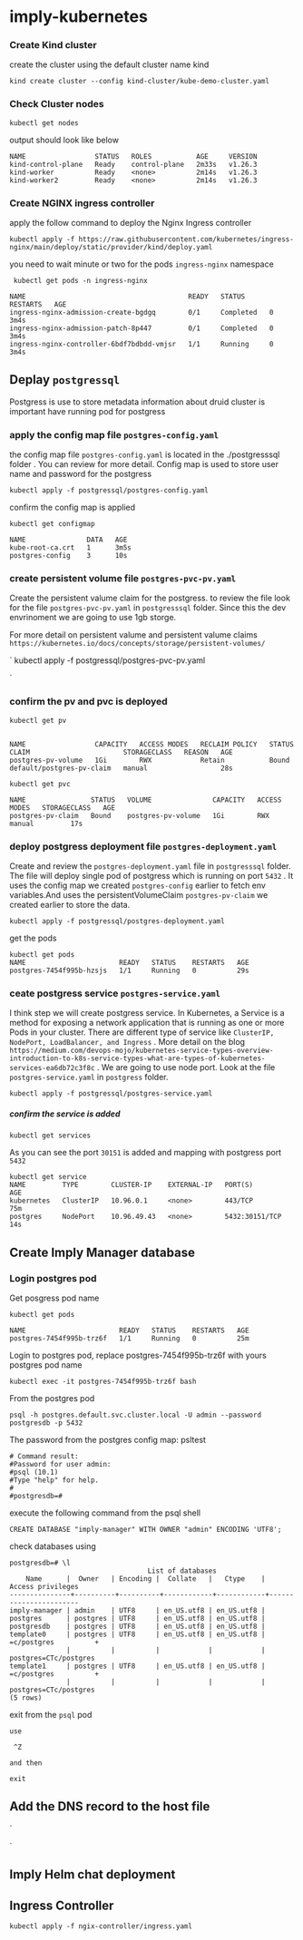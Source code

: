 # imply-kubernetes
 

 ### Create Kind cluster

create the cluster using the default cluster name kind
  
`kind create cluster --config kind-cluster/kube-demo-cluster.yaml`


### Check Cluster nodes

`kubectl get nodes`

output should look like below 

```
NAME                 STATUS   ROLES           AGE     VERSION
kind-control-plane   Ready    control-plane   2m33s   v1.26.3
kind-worker          Ready    <none>          2m14s   v1.26.3
kind-worker2         Ready    <none>          2m14s   v1.26.3
```


### Create NGINX ingress controller

apply the follow command to deploy the Nginx Ingress controller

```
kubectl apply -f https://raw.githubusercontent.com/kubernetes/ingress-nginx/main/deploy/static/provider/kind/deploy.yaml

```

you need to wait minute or two for the pods `ingress-nginx` namespace 

```
 kubectl get pods -n ingress-nginx
```

```
NAME                                        READY   STATUS      RESTARTS   AGE
ingress-nginx-admission-create-bgdgq        0/1     Completed   0          3m4s
ingress-nginx-admission-patch-8p447         0/1     Completed   0          3m4s
ingress-nginx-controller-6bdf7bdbdd-vmjsr   1/1     Running     0          3m4s

```

## Deplay `postgressql`


Postgress is use to store metadata information about druid cluster is important have running pod for postgress

### apply the config map file `postgres-config.yaml`

the config map file `postgres-config.yaml` is located in the ./postgresssql  folder . You can review for more detail. Config map is used to store user name and password for the postgress


`
kubectl apply -f postgressql/postgres-config.yaml
`

confirm the config map is applied 

`
kubectl get configmap
`

```
NAME               DATA   AGE
kube-root-ca.crt   1      3m5s
postgres-config    3      10s

```

### create persistent volume file `postgres-pvc-pv.yaml`

Create the persistent valume claim for the postgress. to review the file look for the file `postgres-pvc-pv.yaml` in `postgresssql` folder. Since this the dev envrinoment we are going to use 1gb storge.

For more detail on persistent valume and persistent valume claims `https://kubernetes.io/docs/concepts/storage/persistent-volumes/`


`
kubectl apply -f postgressql/postgres-pvc-pv.yaml

`
### confirm the pv and pvc is deployed

```
kubectl get pv


NAME                 CAPACITY   ACCESS MODES   RECLAIM POLICY   STATUS   CLAIM                       STORAGECLASS   REASON   AGE
postgres-pv-volume   1Gi        RWX            Retain           Bound    default/postgres-pv-claim   manual                  28s

```
```
kubectl get pvc

NAME                STATUS   VOLUME               CAPACITY   ACCESS MODES   STORAGECLASS   AGE
postgres-pv-claim   Bound    postgres-pv-volume   1Gi        RWX            manual         17s

```


### deploy postgress deployment file `postgres-deployment.yaml`

Create and review the `postgres-deployment.yaml` file in `postgresssql` folder. The file will deploy single pod of postgress which is running on port `5432` . It uses the config map we created `postgres-config` earlier to fetch env variables.And uses the persistentVolumeClaim `postgres-pv-claim` we created earlier to store the data. 


```
kubectl apply -f postgressql/postgres-deployment.yaml

```

get the pods 

```
kubectl get pods
NAME                       READY   STATUS    RESTARTS   AGE
postgres-7454f995b-hzsjs   1/1     Running   0          29s

```

### ceate postgress service `postgres-service.yaml`

I think step we will create postgress service. In Kubernetes, a Service is a method for exposing a network application that is running as one or more Pods in your cluster. There are different type of service like `ClusterIP, NodePort, LoadBalancer, and Ingress` . More detail on the blog `https://medium.com/devops-mojo/kubernetes-service-types-overview-introduction-to-k8s-service-types-what-are-types-of-kubernetes-services-ea6db72c3f8c` . We are going to use node port. Look at the file `postgres-service.yaml` in `postgress` folder. 



```
kubectl apply -f postgressql/postgres-service.yaml

```

##### confirm the service is added 

```
kubectl get services
```

As you can see the port `30151` is added and mapping with postgress port `5432`

```
kubectl get service
NAME         TYPE        CLUSTER-IP    EXTERNAL-IP   PORT(S)          AGE
kubernetes   ClusterIP   10.96.0.1     <none>        443/TCP          75m
postgres     NodePort    10.96.49.43   <none>        5432:30151/TCP   14s

```


## Create Imply Manager database

### Login postgres pod

Get posgress pod name

```
kubectl get pods

NAME                       READY   STATUS    RESTARTS   AGE
postgres-7454f995b-trz6f   1/1     Running   0          25m

```

Login to postgres pod, replace postgres-7454f995b-trz6f with yours postgres pod name

```
kubectl exec -it postgres-7454f995b-trz6f bash
```

From the postgres pod

```
psql -h postgres.default.svc.cluster.local -U admin --password postgresdb -p 5432

```
The password from the postgres config map: psltest

```
# Command result:
#Password for user admin:
#psql (10.1)
#Type "help" for help.
#
#postgresdb=#

```

execute the following command from the psql shell 

```
CREATE DATABASE "imply-manager" WITH OWNER "admin" ENCODING 'UTF8';

```
 check databases using 

 ```
postgresdb=# \l
                                   List of databases
     Name      |  Owner   | Encoding |  Collate   |   Ctype    |   Access privileges
---------------+----------+----------+------------+------------+-----------------------
 imply-manager | admin    | UTF8     | en_US.utf8 | en_US.utf8 |
 postgres      | postgres | UTF8     | en_US.utf8 | en_US.utf8 |
 postgresdb    | postgres | UTF8     | en_US.utf8 | en_US.utf8 |
 template0     | postgres | UTF8     | en_US.utf8 | en_US.utf8 | =c/postgres          +
               |          |          |            |            | postgres=CTc/postgres
 template1     | postgres | UTF8     | en_US.utf8 | en_US.utf8 | =c/postgres          +
               |          |          |            |            | postgres=CTc/postgres
(5 rows)

 ```


 exit from the `psql` pod 

```
use 

 ^Z

and then 

exit

 ```


## Add the DNS record to the host file 


`

`

## Imply Helm chat deployment 




## Ingress Controller


```
kubectl apply -f ngix-controller/ingress.yaml

```